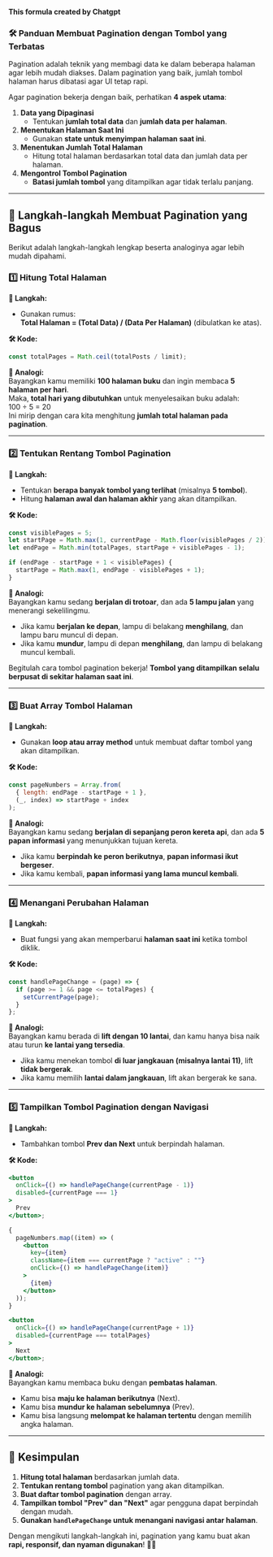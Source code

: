 **This formula created by Chatgpt**

### **🛠️ Panduan Membuat Pagination dengan Tombol yang Terbatas**

Pagination adalah teknik yang membagi data ke dalam beberapa halaman agar lebih mudah diakses. Dalam pagination yang baik, jumlah tombol halaman harus dibatasi agar UI tetap rapi.

Agar pagination bekerja dengan baik, perhatikan **4 aspek utama**:

1. **Data yang Dipaginasi**
   - Tentukan **jumlah total data** dan **jumlah data per halaman**.
2. **Menentukan Halaman Saat Ini**
   - Gunakan **state untuk menyimpan halaman saat ini**.
3. **Menentukan Jumlah Total Halaman**
   - Hitung total halaman berdasarkan total data dan jumlah data per halaman.
4. **Mengontrol Tombol Pagination**
   - **Batasi jumlah tombol** yang ditampilkan agar tidak terlalu panjang.

---

## **📌 Langkah-langkah Membuat Pagination yang Bagus**

Berikut adalah langkah-langkah lengkap beserta analoginya agar lebih mudah dipahami.

### **1️⃣ Hitung Total Halaman**

**🔹 Langkah:**

- Gunakan rumus:  
  **Total Halaman = (Total Data) / (Data Per Halaman)** (dibulatkan ke atas).

**🛠️ Kode:**

```js
const totalPages = Math.ceil(totalPosts / limit);
```

**📖 Analogi:**  
Bayangkan kamu memiliki **100 halaman buku** dan ingin membaca **5 halaman per hari**.  
Maka, **total hari yang dibutuhkan** untuk menyelesaikan buku adalah:  
100 ÷ 5 = 20  
Ini mirip dengan cara kita menghitung **jumlah total halaman pada pagination**.

---

### **2️⃣ Tentukan Rentang Tombol Pagination**

**🔹 Langkah:**

- Tentukan **berapa banyak tombol yang terlihat** (misalnya **5 tombol**).
- Hitung **halaman awal dan halaman akhir** yang akan ditampilkan.

**🛠️ Kode:**

```js
const visiblePages = 5;
let startPage = Math.max(1, currentPage - Math.floor(visiblePages / 2));
let endPage = Math.min(totalPages, startPage + visiblePages - 1);

if (endPage - startPage + 1 < visiblePages) {
  startPage = Math.max(1, endPage - visiblePages + 1);
}
```

**📖 Analogi:**  
Bayangkan kamu sedang **berjalan di trotoar**, dan ada **5 lampu jalan** yang menerangi sekelilingmu.

- Jika kamu **berjalan ke depan**, lampu di belakang **menghilang**, dan lampu baru muncul di depan.
- Jika kamu **mundur**, lampu di depan **menghilang**, dan lampu di belakang muncul kembali.

Begitulah cara tombol pagination bekerja! **Tombol yang ditampilkan selalu berpusat di sekitar halaman saat ini**.

---

### **3️⃣ Buat Array Tombol Halaman**

**🔹 Langkah:**

- Gunakan **loop atau array method** untuk membuat daftar tombol yang akan ditampilkan.

**🛠️ Kode:**

```js
const pageNumbers = Array.from(
  { length: endPage - startPage + 1 },
  (_, index) => startPage + index
);
```

**📖 Analogi:**  
Bayangkan kamu sedang **berjalan di sepanjang peron kereta api**, dan ada **5 papan informasi** yang menunjukkan tujuan kereta.

- Jika kamu **berpindah ke peron berikutnya**, **papan informasi ikut bergeser**.
- Jika kamu kembali, **papan informasi yang lama muncul kembali**.

---

### **4️⃣ Menangani Perubahan Halaman**

**🔹 Langkah:**

- Buat fungsi yang akan memperbarui **halaman saat ini** ketika tombol diklik.

**🛠️ Kode:**

```js
const handlePageChange = (page) => {
  if (page >= 1 && page <= totalPages) {
    setCurrentPage(page);
  }
};
```

**📖 Analogi:**  
Bayangkan kamu berada di **lift dengan 10 lantai**, dan kamu hanya bisa naik atau turun **ke lantai yang tersedia**.

- Jika kamu menekan tombol **di luar jangkauan (misalnya lantai 11)**, lift **tidak bergerak**.
- Jika kamu memilih **lantai dalam jangkauan**, lift akan bergerak ke sana.

---

### **5️⃣ Tampilkan Tombol Pagination dengan Navigasi**

**🔹 Langkah:**

- Tambahkan tombol **Prev dan Next** untuk berpindah halaman.

**🛠️ Kode:**

```jsx
<button
  onClick={() => handlePageChange(currentPage - 1)}
  disabled={currentPage === 1}
>
  Prev
</button>;

{
  pageNumbers.map((item) => (
    <button
      key={item}
      className={item === currentPage ? "active" : ""}
      onClick={() => handlePageChange(item)}
    >
      {item}
    </button>
  ));
}

<button
  onClick={() => handlePageChange(currentPage + 1)}
  disabled={currentPage === totalPages}
>
  Next
</button>;
```

**📖 Analogi:**  
Bayangkan kamu membaca buku dengan **pembatas halaman**.

- Kamu bisa **maju ke halaman berikutnya** (Next).
- Kamu bisa **mundur ke halaman sebelumnya** (Prev).
- Kamu bisa langsung **melompat ke halaman tertentu** dengan memilih angka halaman.

---

## **🎯 Kesimpulan**

1. **Hitung total halaman** berdasarkan jumlah data.
2. **Tentukan rentang tombol** pagination yang akan ditampilkan.
3. **Buat daftar tombol pagination** dengan array.
4. **Tampilkan tombol "Prev" dan "Next"** agar pengguna dapat berpindah dengan mudah.
5. **Gunakan `handlePageChange` untuk menangani navigasi antar halaman**.

Dengan mengikuti langkah-langkah ini, pagination yang kamu buat akan **rapi, responsif, dan nyaman digunakan**! 🚀🔥
